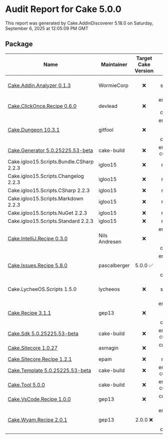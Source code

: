 # Audit Report for Cake 5.0.0

This report was generated by Cake.AddinDiscoverer 5.18.0 on Saturday, September 6, 2025 at 12:05:09 PM GMT


## Package

| Name | Maintainer | Target Cake Version | Icon | Transferred to cake-contrib | License | Repository |
| --- | --- | :---: | :---: | :---: | :---: | :---: |
| [Cake.Addin.Analyzer 0.1.3](https://wormiecorp.github.io/Cake.Addin.Analyzer/) | WormieCorp |  :x: | not specified :x: |  :x: | MIT :white_check_mark: | true :white_check_mark: |
| [Cake.ClickOnce.Recipe 0.6.0](https://github.com/devlead/Cake.ClickOnce.Recipe/) | devlead |  :x: | embedded cake-contrib :white_check_mark: |  :x: | MIT :white_check_mark: | true :white_check_mark: |
| [Cake.Dungeon 10.3.1](https://github.com/gitfool/Cake.Dungeon/) | gitfool |  :x: | embedded 'fancy' cake-contrib :white_check_mark: |  :x: | MIT :white_check_mark: | .git missing :warning: |
| [Cake.Generator 5.0.25225.53-beta](https://cakebuild.net/) | cake-build |  :x: | embedded custom :warning: |  :x: | MIT :white_check_mark: | .git missing :warning: |
| Cake.igloo15.Scripts.Bundle.CSharp 2.2.3 | igloo15 |  :x: | rawgit :x: |  :x: | MIT :white_check_mark: | false :x: |
| Cake.igloo15.Scripts.Changelog 2.2.3 | igloo15 |  :x: | rawgit :x: |  :x: | MIT :white_check_mark: | false :x: |
| Cake.igloo15.Scripts.CSharp 2.2.3 | igloo15 |  :x: | rawgit :x: |  :x: | MIT :white_check_mark: | false :x: |
| Cake.igloo15.Scripts.Markdown 2.2.3 | igloo15 |  :x: | rawgit :x: |  :x: | MIT :white_check_mark: | false :x: |
| Cake.igloo15.Scripts.NuGet 2.2.3 | igloo15 |  :x: | rawgit :x: |  :x: | MIT :white_check_mark: | false :x: |
| Cake.igloo15.Scripts.Standard 2.2.3 | igloo15 |  :x: | rawgit :x: |  :x: | MIT :white_check_mark: | false :x: |
| [Cake.IntelliJ.Recipe 0.3.0](https://github.com/cake-contrib/Cake.IntelliJ.Recipe/) | Nils Andresen |  :x: | embedded 'fancy' cake-contrib :white_check_mark: |  :white_check_mark: | MIT :white_check_mark: | true :white_check_mark: |
| [Cake.Issues.Recipe 5.8.0](https://cakeissues.net/) | pascalberger | 5.0.0 :white_check_mark: | embedded 'fancy' cake-contrib :white_check_mark: |  :white_check_mark: | MIT :white_check_mark: | true :white_check_mark: |
| Cake.LycheeOS.Scripts 1.5.0 | lycheeos |  :x: | not specified :x: |  :x: |  :x: | false :x: |
| [Cake.Recipe 3.1.1](https://github.com/cake-contrib/Cake.Recipe/) | gep13 |  :x: | embedded 'fancy' cake-contrib :white_check_mark: |  :white_check_mark: | MIT :white_check_mark: | true :white_check_mark: |
| [Cake.Sdk 5.0.25225.53-beta](https://cakebuild.net/) | cake-build |  :x: | embedded custom :warning: |  :x: | MIT :white_check_mark: | .git missing :warning: |
| [Cake.Sitecore 1.0.27](https://github.com/asmagin/Cake.Sitecore/) | asmagin |  :x: | custom url :warning: |  :x: |  :x: | false :x: |
| [Cake.Sitecore.Recipe 1.2.1](https://github.com/epam/Cake.Sitecore.Recipe/) | epam |  :x: | rawgit :x: |  :x: |  :x: | false :x: |
| [Cake.Template 5.0.25225.53-beta](https://cakebuild.net/) | cake-build |  :x: | embedded custom :warning: |  :x: | MIT :white_check_mark: | .git missing :warning: |
| [Cake.Tool 5.0.0](https://cakebuild.net/) | cake-build |  :x: | embedded custom :warning: |  :x: | MIT :white_check_mark: | .git missing :warning: |
| [Cake.VsCode.Recipe 1.0.0](https://github.com/cake-contrib/Cake.VsCode.Recipe/) | gep13 |  :x: | custom url :warning: |  :white_check_mark: | MIT :white_check_mark: | .git missing :warning: |
| [Cake.Wyam.Recipe 2.0.1](https://cake-contrib.github.io/Cake.Wyam.Recipe/) | gep13 | 2.0.0 :x: | embedded 'fancy' cake-contrib :white_check_mark: |  :white_check_mark: | MIT :white_check_mark: | true :white_check_mark: |
